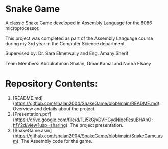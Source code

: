 # Snake Game

A classic Snake Game developed in Assembly Language for the 8086 microprocessor.

This project was completed as part of the Assembly Language course during my 3rd year in the Computer Science department.

Supervised by: Dr. Sara Elmetwally and Eng. Amany Sherif

Team Members: Abdulrahman Shalan, Omar Kamal and Noura Elsaey
# Repository Contents:

1. [README.md] (https://github.com/shalan2004/SnakeGame/blob/main/README.md): Overview and details about the project.
2. [Presentation.pdf] (https://drive.google.com/file/d/1Li5kGjvDVHGydNiqeFesuBHAnO-hfY2d/view?usp=sharing): The project presentation.
3. [SnakeGame.asm] (https://github.com/shalan2004/SnakeGame/blob/main/SnakeGame.asm): The Assembly code for the game.
